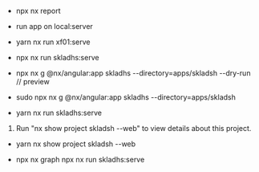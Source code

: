 
-  npx  nx report
- run app on local:server
 -  yarn nx run xf01:serve
 -  npx nx run skladhs:serve
- npx nx g @nx/angular:app skladhs --directory=apps/skladsh --dry-run   // preview
- sudo  npx nx g @nx/angular:app skladhs --directory=apps/skladsh 
  
  


-  yarn nx run skladhs:serve
1.  Run "nx show project skladsh --web" to view details about this project.
 - yarn nx show project skladsh --web


 - npx nx graph
 npx nx run skladhs:serve

  
